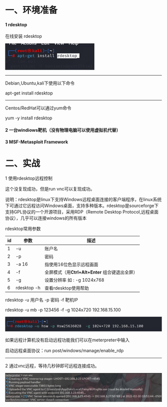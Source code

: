 # 一、环境准备

#### 1 rdesktop

在线安装  rdesktop

![image-20240919140722197](28.后渗透远程控制/image-20240919140722197.png)	

---

Debian,Ubuntu,kali下使用以下命令

 apt-get install rdesktop

---

Centos/RedHat可以通过yum命令

yum -y install rdesktop

#### 2 一台windiows靶机（没有物理电脑可以使用虚拟机代替）

#### 3 MSF-Metasploit Framework

# 二、实战

1 使用rdesktop远程控制

这个没复现成功，但是run vnc可以复现成功。

说明：rdesktop是linux下支持Windows远程桌面连接的客户端程序，在linux系统下可通过它远程访问Windows桌面，支持多种版本。rdesktop是sourceforge下支持GPL协议的一个开源项目，采用RDP（Remote Desktop Protocol,远程桌面协议），几乎可以连接windows的所有版本

rdesktop常用参数

| id   | 参数        | 描述                                            |
| ---- | ----------- | ----------------------------------------------- |
| 1    | -u          | 账户名                                          |
| 2    | -p          | 密码                                            |
| 3    | -a 16       | 指使用16位色显示远程画面                        |
| 4    | -f          | 全屏模式（用**Ctrl+Alt+Enter** 组合键退出全屏） |
| 5    | -g          | 设置分辨率 如 :   -g 1024x768                   |
| 6    | rdesktop -h | 查看rdesktop使用帮助                            |

rdesktop -u 用户名 -p  密码  -f   靶机IP

rdesktop -u mb -p 123456 -f  -g 1024x720 192.168.15.100

![image-20240919141841079](28.后渗透远程控制/image-20240919141841079.png)	

如果远程计算机没有启动远程功能我们可以在meterpreter中输入

启动远程桌面协议：run post/windows/manage/enable_rdp

---

2 通过vnc远程，等待几秒钟即可远程连接成功。

![image-20240919135811789](28.后渗透远程控制/image-20240919135811789.png)	